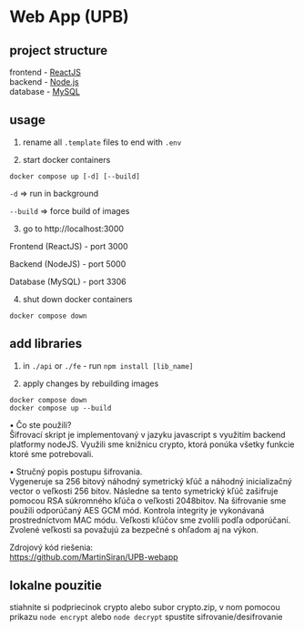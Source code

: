 # Web App (UPB)

## project structure

frontend - [ReactJS](https://reactjs.org/)  
backend - [Node.js](https://nodejs.org/en/)  
database - [MySQL](https://www.mysql.com/)

## usage
1. rename all `.template` files to end with `.env`

2. start docker containers
```
docker compose up [-d] [--build]
```
`-d` => run in background

`--build` => force build of images

3. go to http://localhost:3000

Frontend (ReactJS) - port 3000

Backend (NodeJS) - port 5000

Database (MySQL) - port 3306

4. shut down docker containers
```
docker compose down
```

## add libraries

1. in `./api` or `./fe` - run `npm install [lib_name]`

2. apply changes by rebuilding images
```
docker compose down
docker compose up --build
```

•	Čo ste použili?<br/>
Šifrovací skript je implementovaný v jazyku javascript s využitím backend platformy nodeJS. Využili sme knižnicu crypto, ktorá ponúka všetky funkcie ktoré sme potrebovali.

•	Stručný popis postupu šifrovania.<br/>
Vygeneruje sa 256 bitový náhodný symetrický kľúč a náhodný inicializačný vector o veľkosti 256 bitov. Následne sa tento symetrický kľúč zašifruje pomocou RSA súkromného kľúča o veľkosti 2048bitov. Na šifrovanie sme použili odporúčaný AES GCM mód. Kontrola integrity je vykonávaná prostredníctvom MAC módu. Veľkosti kľúčov sme zvolili podľa odporúčaní. Zvolené veľkosti sa považujú za bezpečné s ohľadom aj na výkon.

Zdrojový kód riešenia:</br>
https://github.com/MartinSiran/UPB-webapp

## lokalne pouzitie
stiahnite si podpriecinok crypto alebo subor crypto.zip, v nom pomocou prikazu `node encrypt` alebo `node decrypt` spustite sifrovanie/desifrovanie
